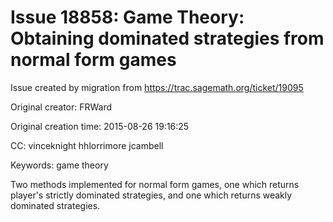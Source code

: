 # Issue 18858: Game Theory: Obtaining dominated strategies from normal form games

Issue created by migration from https://trac.sagemath.org/ticket/19095

Original creator: FRWard

Original creation time: 2015-08-26 19:16:25

CC:  vinceknight hhlorrimore jcambell

Keywords: game theory

Two methods implemented for normal form games, one which returns player's strictly dominated strategies, and one which returns weakly dominated strategies.

